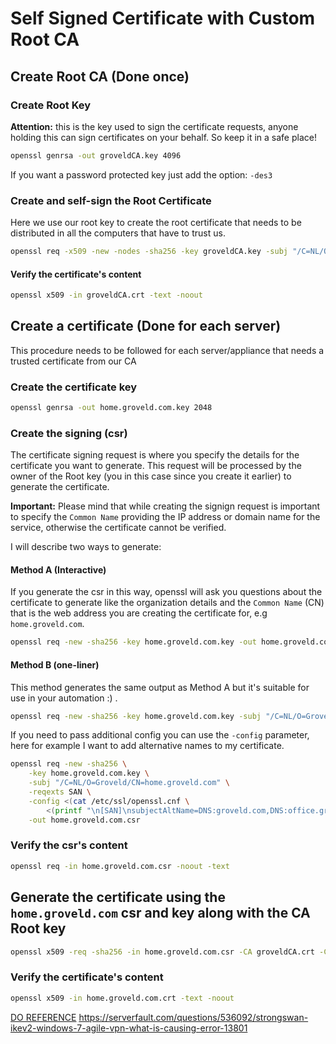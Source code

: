 # Self Signed Certificate with Custom Root CA

## Create Root CA (Done once)

### Create Root Key

**Attention:** this is the key used to sign the certificate requests, anyone holding this can sign certificates on your behalf. So keep it in a safe place!

```bash
openssl genrsa -out groveldCA.key 4096
```

If you want a password protected key just add the option: `-des3`

### Create and self-sign the Root Certificate

Here we use our root key to create the root certificate that needs to be distributed in all the computers that have to trust us.

```bash
openssl req -x509 -new -nodes -sha256 -key groveldCA.key -subj "/C=NL/O=Groveld/CN=Groveld Root CA 1" -out groveldCA.crt -days 3650
```

#### Verify the certificate's content

```bash
openssl x509 -in groveldCA.crt -text -noout
```

## Create a certificate (Done for each server)

This procedure needs to be followed for each server/appliance that needs a trusted certificate from our CA

### Create the certificate key

```bash
openssl genrsa -out home.groveld.com.key 2048
```

### Create the signing (csr)

The certificate signing request is where you specify the details for the certificate you want to generate.
This request will be processed by the owner of the Root key (you in this case since you create it earlier) to generate the certificate.

**Important:** Please mind that while creating the signign request is important to specify the `Common Name` providing the IP address or domain name for the service, otherwise the certificate cannot be verified.

I will describe two ways to generate:

#### Method A (Interactive)

If you generate the csr in this way, openssl will ask you questions about the certificate to generate like the organization details and the `Common Name` (CN) that is the web address you are creating the certificate for, e.g `home.groveld.com`.

```bash
openssl req -new -sha256 -key home.groveld.com.key -out home.groveld.com.csr
```

#### Method B (one-liner)

This method generates the same output as Method A but it's suitable for use in your automation :) .

```bash
openssl req -new -sha256 -key home.groveld.com.key -subj "/C=NL/O=Groveld/CN=home.groveld.com" -out home.groveld.com.csr
```

If you need to pass additional config you can use the `-config` parameter, here for example I want to add alternative names to my certificate.

```bash
openssl req -new -sha256 \
    -key home.groveld.com.key \
    -subj "/C=NL/O=Groveld/CN=home.groveld.com" \
    -reqexts SAN \
    -config <(cat /etc/ssl/openssl.cnf \
        <(printf "\n[SAN]\nsubjectAltName=DNS:groveld.com,DNS:office.groveld.com")) \
    -out home.groveld.com.csr
```

### Verify the csr's content

```bash
openssl req -in home.groveld.com.csr -noout -text
```

## Generate the certificate using the `home.groveld.com` csr and key along with the CA Root key

```bash
openssl x509 -req -sha256 -in home.groveld.com.csr -CA groveldCA.crt -CAkey groveldCA.key -CAcreateserial -out home.groveld.com.crt -days 365
```

### Verify the certificate's content

```bash
openssl x509 -in home.groveld.com.crt -text -noout
```

[DO REFERENCE](https://www.digitalocean.com/community/tutorials/how-to-set-up-an-ikev2-vpn-server-with-strongswan-on-ubuntu-18-04-2)
https://serverfault.com/questions/536092/strongswan-ikev2-windows-7-agile-vpn-what-is-causing-error-13801
